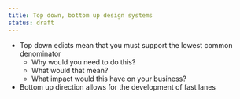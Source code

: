 ```yaml
---
title: Top down, bottom up design systems
status: draft
---
```


- Top down edicts mean that you must support the lowest common denominator
  - Why would you need to do this?
  - What would that mean?
  - What impact would this have on your business?
- Bottom up direction allows for the development of fast lanes
